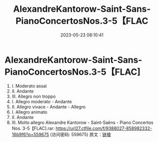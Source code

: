 ﻿---
title: AlexandreKantorow-Saint-Sans-PianoConcertosNos.3-5【FLAC
date: 2023-05-23 08:10:41
categories: 古典音乐、新世纪、纯音雅乐
tags: 纯音雅乐
---
# AlexandreKantorow-Saint-Sans-PianoConcertosNos.3-5【FLAC]

1. I. Moderato assai
2. II. Andante
3. III. Allegro non troppo
4. I. Allegro moderato - Andante
5. II. Allegro vivace - Andante - Allegro
6. I. Allegro animato
7. II. Andante
8. III. Molto allegro
Alexandre Kantorow - Saint-Saëns - Piano Concertos Nos.
3-5【FLAC].rar: https://url27.ctfile.com/f/9388027-858982332-16b9f6?p=559675
(访问密码: 559675)
原文：[链接](https://blog.sina.com.cn/s/blog_1647c7e76010311zr.html)